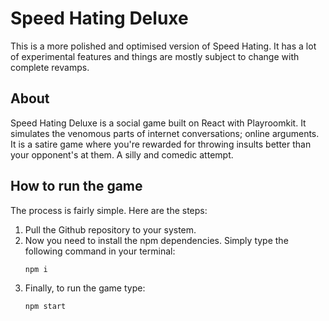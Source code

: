 # Speed Hating Deluxe

This is a more polished and optimised version of Speed Hating. It has a lot of experimental features and things are mostly subject to change with complete revamps. 

## About

Speed Hating Deluxe is a social game built on React with Playroomkit. It simulates the venomous parts of internet conversations; online arguments. It is a satire game where you're rewarded for throwing insults better than your opponent's at them. A silly and comedic attempt.

## How to run the game

The process is fairly simple. Here are the steps:

 1. Pull the Github repository to your system.
 2. Now you need to install the npm dependencies. Simply type the following command in your terminal:
    ```
    npm i
    ```
 3. Finally, to run the game type:
    ```
    npm start
    ```
